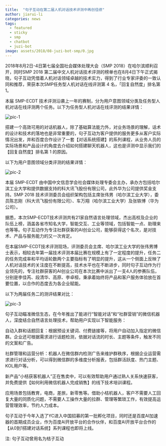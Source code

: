 ```yaml
---
title:  "句子互动在第二届人机对话技术评测中再创佳绩"
author: jiarui-li
categories: news
tags:
  - featured
  - sticky
  - smp
  - chatbot
  - juzi-bot
image: assets/2018/08-juzi-bot-smp/0.jpg
---
```


2018年8月2日-4日第七届全国社会媒体处理大会（SMP 2018）在哈尔滨顺利召开，同时SMP 2018 第二届中文人机对话技术评测的榜单也在8月4日下午正式揭晓，句子互动凭借着人机对话领域卓越的技术实力，得到了行业专家评委的一致认同和推荐，荣获本次SMP任务型人机对话在线评测第 4 名，「回复自然度」排名第 1。

本届 SMP-ECDT 技术评测沿袭上一年的赛制，分为用户意图领域分类及任务型人机对话在线评测两个任务。以下为任务型人机对话在线评测的结果详情：

![pic-1](/assets/2018/08-juzi-bot-smp/1.png)

搭建一个高效可用的对话机器人，除了基础算法能力外，对业务场景的理解，话术的设计和技术的落地也是非常重要的，句子互动为客户提供的服务更多从客户实际情况出发，并和百度合作设计了一套【对话系统搭建】的系列课程，从业务人员的实际场景和产品设计的角度去介绍如何搭建聊天机器人，这也是评测中显示我们的【回复自然度】排名第 1 的原因。

以下为用户意图领域分类评测的结果详情：

![pic-2](/assets/2018/08-juzi-bot-smp/2.png)

本届 SMP-ECDT 由中国中文信息学会社会媒体处理专委会主办，承办方包括哈尔滨工业大学和提供数据支持的科大讯飞股份有限公司，此外华为公司提供奖金支持。SMP 2018 技术评测委员会组织架构包括主席张伟男（哈尔滨工业大学），委员陈志刚（科大讯飞股份有限公司）、车万翔（哈尔滨工业大学）及张轶博（华为公司）。

据悉，本次SMP-ECDT技术评测共有21家自然语言处理领域，杰出高校及企业的队伍上榜，涵盖各省市知名大学，智能交互、工业等领域，包括智能一点、助理来也等等。句子互动作为专注社群获客的AI创业公司，能够获得这个名次，是对技术、产品与服务能力的又一次肯定。

在本届SMP-ECDT技术评测现场，评测委员会主席、哈尔滨工业大学的张伟男博士表示，相较去年第一届技术评测本届比赛在规模上有了一定程度的提升，任务二的任务完成率和平均话轮数两个主要指标有了明显的提升，这从一个侧面上反映了人机对话技术的关注度在不断提高，技术水平也在不断进步，同时句子互动作为行业领先的，专注社群获客的AI创业公司在本次比赛中派出了一支4人的参赛队伍，分别是李佳芮、段清华、高原、李卓桓，秉承着始终将产品和客户服务体验放在首要位置，以合作的态度去为各企业赋能。

以下为两届任务二的测评结果对比：

![pic-3](/assets/2018/08-juzi-bot-smp/3.png)

句子互动瞄准微信生态，在今年推出了能进行“智能对话”和“社群营销”的微信机器人，深度结合自然语言处理技术，帮助用户实现以下智能服务：

自动入群和话题回复：根据预设关键词、付费链接等，将用户自动加入指定的微信群。企业还可根据需求进行话题检测，依据对话流的时长、主题等条件，触发不同的文案和广告。

社群管理和运营分析：机器人在微信群内检测广告来维护群秩序，根据企业运营需求进行对话分析，可以得到微信群的多维度分析报表，包括群活跃度、热门主题、KOL用户等。

新产品“小桔获客机器人”正在售卖中，可以有效帮助用户通过熟人关系快速获客，并免费提供【如何利用微信机器人完成销售】的线下技术培训课程。

应用场景包括教育，电商，差旅，新零售等。借助小桔机器人，客户不需要人工回复大量的同质化问题，不需要人工操作大量的拉群、管理等繁琐工作，有效提高运营管理效率，节约人力成本。

句子互动于今年入选了YC进入中国招募的第一批孵化项目，同时还是百度AI加速器的首期成员企业，作为百度Al开放平台的合作伙伴，和百度AI开放平台合作的【从0到1搭建对话系统】系列课程也即将上线。

注: 句子互动曾用名为桔子互动

